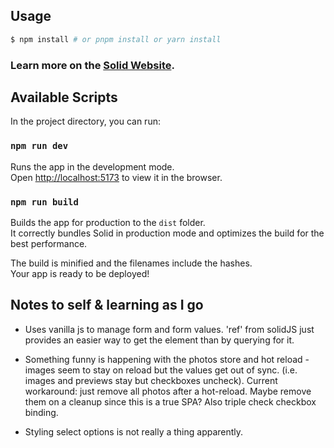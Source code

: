 ## Usage

```bash
$ npm install # or pnpm install or yarn install
```

### Learn more on the [Solid Website](https://solidjs.com).

## Available Scripts

In the project directory, you can run:

### `npm run dev`

Runs the app in the development mode.<br>
Open [http://localhost:5173](http://localhost:5173) to view it in the browser.

### `npm run build`

Builds the app for production to the `dist` folder.<br>
It correctly bundles Solid in production mode and optimizes the build for the best performance.

The build is minified and the filenames include the hashes.<br>
Your app is ready to be deployed!

## Notes to self & learning as I go

-   Uses vanilla js to manage form and form values.
    'ref' from solidJS just provides an easier way to get the element than by querying for it.

-   Something funny is happening with the photos store and hot reload - images seem to stay on reload
    but the values get out of sync. (i.e. images and previews stay but checkboxes uncheck).
    Current workaround: just remove all photos after a hot-reload.
    Maybe remove them on a cleanup since this is a true SPA? Also triple check checkbox binding.

-   Styling select options is not really a thing apparently.
